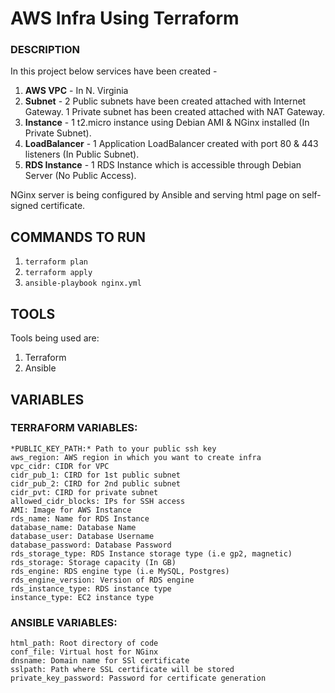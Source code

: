 # AWS Infra Using Terraform

### DESCRIPTION
In this project below services have been created -
1. **AWS VPC**      - In N. Virginia 
2.  **Subnet** -
         2 Public subnets have been created attached with Internet Gateway.
         1 Private subnet has been created attached with NAT Gateway.
3.  **Instance**     - 1 t2.micro instance using Debian AMI & NGinx installed (In Private Subnet).
4.  **LoadBalancer** - 1 Application LoadBalancer created with port 80 & 443 listeners (In Public Subnet).
5.  **RDS Instance** - 1 RDS Instance which is accessible through Debian Server (No Public Access).

NGinx server is being configured by Ansible and serving html page on self-signed certificate.


## COMMANDS TO RUN 

1.  ```terraform plan```
2.  ```terraform apply```
3.  ```ansible-playbook nginx.yml```


## TOOLS

Tools being used are:
1. Terraform
2. Ansible

## VARIABLES
### TERRAFORM VARIABLES:
    *PUBLIC_KEY_PATH:* Path to your public ssh key
    aws_region: AWS region in which you want to create infra
    vpc_cidr: CIDR for VPC
    cidr_pub_1: CIRD for 1st public subnet
    cidr_pub_2: CIRD for 2nd public subnet
    cidr_pvt: CIRD for private subnet
    allowed_cidr_blocks: IPs for SSH access
    AMI: Image for AWS Instance
    rds_name: Name for RDS Instance
    database_name: Database Name
    database_user: Database Username
    database_password: Database Password
    rds_storage_type: RDS Instance storage type (i.e gp2, magnetic)
    rds_storage: Storage capacity (In GB)
    rds_engine: RDS engine type (i.e MySQL, Postgres)
    rds_engine_version: Version of RDS engine
    rds_instance_type: RDS instance type
    instance_type: EC2 instance type

### ANSIBLE VARIABLES:
    html_path: Root directory of code
    conf_file: Virtual host for NGinx
    dnsname: Domain name for SSl certificate
    sslpath: Path where SSL certificate will be stored
    private_key_password: Password for certificate generation
